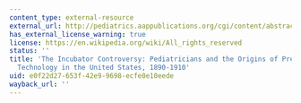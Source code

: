 ```yaml
---
content_type: external-resource
external_url: http://pediatrics.aappublications.org/cgi/content/abstract/87/5/654
has_external_license_warning: true
license: https://en.wikipedia.org/wiki/All_rights_reserved
status: ''
title: 'The Incubator Controversy: Pediatricians and the Origins of Premature Infant
  Technology in the United States, 1890-1910'
uid: e0f22d27-653f-42e9-9698-ecfe0e10eede
wayback_url: ''
---
```

